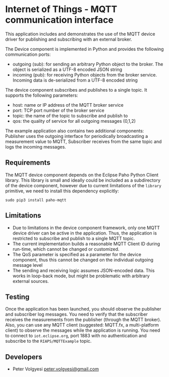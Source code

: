 # Internet of Things - MQTT communication interface

This application includes and demonstrates the use of the MQTT device driver for publishing and subscribing with an 
external broker. 

The Device component is implemented in Python and provides the following communication ports:
 - outgoing (sub): for sending an arbitrary Python object to the broker. The object is serialized as a UTF-8 encoded JSON string
 - incoming (pub): for receiving Python objects from the broker service. Incoming data is de-serialized from a UTF-8 encoded string 

The device component subscribes and publishes to a single topic. It supports the following parameters:
 - host: name or IP address of the MQTT broker service
 - port: TCP port number of the broker service
 - topic: the name of the topic to subscribe and publish to
 - qos: the quality of service for all outgoing messages (0,1,2)

The example application also contains two additional components: Publisher uses the outgoing interface for periodically broadcasting a measurement value to MQTT, Subscriber receives from the same topic and logs the incoming messages.

## Requirements

The MQTT device component depends on the Eclipse Paho Python Client library. This library is small and ideally could be included as a subdirectory of the device component, however due to current limitations of the `library` primitive, we need to install this dependency explicitly:

	sudo pip3 install paho-mqtt


## Limitations


 - Due to limitations in the device component framework, only one MQTT device driver can be active in the application. Thus, the application is restricted to subscribe and publish to a single MQTT topic.
 - The current implementation builds a reasonable MQTT Client ID during run-time, which cannot be changed or customized.
 - The QoS parameter is specified as a parameter for the device component, thus this cannot be changed on the individual outgoing message level
 - The sending and receiving logic assumes JSON-encoded data. This works in loop-back mode, but might be problematic with arbitrary external sources.

## Testing

Once the application has been launched, you should observe the publisher and subscriber log messages. You need to verify that the subscriber receives the measurements from the publisher (through the MQTT broker).
Also, you can use any MQTT client (suggested: MQTT.fx, a multi-platform client) to observe the messages while the application is running. You need to connect to `iot.eclipse.org`, port 1883 with no authentication and subscribe to the `RIAPS/MQTTExample` topic.

## Developers

 - Peter Volgyesi <peter.volgyesi@gmail.com>
